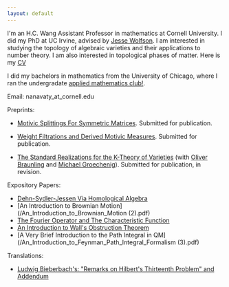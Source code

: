 ```yaml
---
layout: default
---
```



I'm an H.C. Wang Assistant Professor in mathematics at Cornell University. I did my PhD at UC Irvine, advised by [Jesse Wolfson](https://jpwolfson.com/). I am interested in studying the topology of algebraic varieties and their applications to number theory. I am also interested in topological phases of matter. Here is my [CV](/CV8.7.25.pdf)

I did my bachelors in mathematics from the University of Chicago, where I ran the undergradate [applied mathematics club!](https://ucamc.github.io/).

Email: nanavaty_at_cornell.edu

Preprints:

- [Motivic Splittings For Symmetric Matrices](https://arxiv.org/abs/2410.09026). Submitted for publication.
  
- [Weight Filtrations and Derived Motivic Measures](https://arxiv.org/abs/2401.06879). Submitted for publication.
  
- [The Standard Realizations for the K-Theory of Varieties](https://arxiv.org/abs/2107.01168) (with [Oliver Braunling](https://www.braunling.org/) and [Michael Groechenig](http://individual.utoronto.ca/groechenig/)). Submitted for publication, in revision.



Expository Papers:
- [Dehn-Sydler-Jessen Via Homological Algebra](/DehnSydlerJessen1015.pdf)
- [An Introduction to Brownian Motion](/An_Introduction_to_Brownian_Motion (2).pdf)
- [The Fourier Operator and The Characteristic Function](/Bootcamp_Probability_Lecture.pdf)
- [An Introduction to Wall's Obstruction Theorem](/Wall_s_Obstruction_Theorem.pdf)
- [A Very Brief Introduction to the Path Integral in QM](/An_Introduction_to_Feynman_Path_Integral_Formalism (3).pdf)

Translations:

- [Ludwig Bieberbach's: "Remarks on Hilbert's Thirteenth Problem" and Addendum](/Bieberbach_Translated_Final.pdf)
